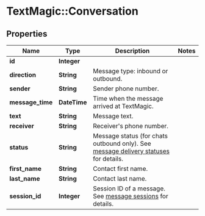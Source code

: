 # TextMagic::Conversation

## Properties
Name | Type | Description | Notes
------------ | ------------- | ------------- | -------------
**id** | **Integer** |  | 
**direction** | **String** | Message type: inbound or outbound.  | 
**sender** | **String** | Sender phone number. | 
**message_time** | **DateTime** | Time when  the message arrived at TextMagic. | 
**text** | **String** | Message text. | 
**receiver** | **String** | Receiver&#39;s phone number. | 
**status** | **String** | Message status (for chats outbound only). See [message delivery statuses](http://docs.textmagictesting.com/#section/Delivery-status-codes) for details. | 
**first_name** | **String** | Contact first name. | 
**last_name** | **String** | Contact last name. | 
**session_id** | **Integer** | Session ID of a message. See [message sessions](http://docs.textmagictesting.com/#tag/Outbound-Message-Sessions) for details. | 


